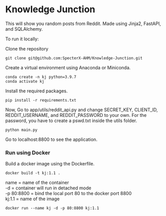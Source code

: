 # Knowledge Junction  

This will show you random posts from Reddit. Made using Jinja2, FastAPI, and SQLAlchemy.

To run it locally: 

Clone the repository
```
git clone git@github.com:SpecterX-AHM/Knowledge-Junction.git
```

Create a virtual environment using Anaconda or Miniconda.
```
conda create -n kj python=3.9.7
conda activate kj
```

Install the required packages.
```
pip install -r requirements.txt
```  

Now, Go to app/utils/reddit_api.py and change SECRET_KEY, CLIENT_ID, REDDIT_USERNAME, and REDDIT_PASSWORD to your own. 
For the password, you have to create a pswd.txt inside the utils folder.  
```
python main.py
```

Go to localhost:8800 to see the application.

### Run using Docker  

Build a docker image using the Dockerfile.
```
docker build -t kj:1.1 .
```
name = name of the container  
-d = container will run in detached mode  
-p 80:8800 = bind the local port 80 to the docker port 8800  
kj:1.1 = name of the image
```
docker run --name kj -d -p 80:8800 kj:1.1
```